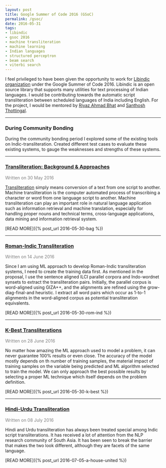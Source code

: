 ```yaml
---
layout: post
title: Google Summer of Code 2016 (GSoC)
permalink: /gsoc/
date: 2016-05-31
tags: 
- libindic
- gsoc 2016
- machine transliteration
- machine learning
- Indian languages
- structured perceptron
- beam search
- viterbi search
---
```


I feel privileged to have been given the opportunity to work for [Libindic organization](https://github.com/libindic) under the Google Summer of Code 2016. Libindic is an open source library that supports many utilities for text processing of Indian languages. I would be contributing towards the automatic script transliteration between scheduled languages of India including English. For the project, I would be mentored by [Riyaz Ahmad Bhat](https://researchweb.iiit.ac.in/~riyaz.bhat/) and [Santhosh Thottingal](http://thottingal.in).

<hr>

### During Community Bonding
During the community bonding period I explored some of the existing tools on Indic-transliteration. Created different test cases to evaluate these existing systems, to gauge the weaknesses and strengths of these systems.

<hr>

### <a href="/bag/" class="black">Transliteration: Background & Approaches</a>

<font color="gray">Written on 30 May 2016</font>

[Transliteration](https://en.wikipedia.org/wiki/Transliteration) simply means conversion of a text from one script to another. Machine transliteration is the computer automated process of transcribing a character or word from one language script to another. Machine transliteration can play an important role in natural language application such as information retrieval and machine translation, especially for handling proper nouns and technical terms, cross-language applications, data mining and information retrieval system.

[READ MORE]({% post_url 2016-05-30-bag %})

---

### <a href="/rom-ind/" class="black">Roman-Indic Transliteration</a>

<font color="gray">Written on 14 June 2016</font>

Since I am using ML approach to develop Roman-Indic transliteration systems, I need to create the training data first. As mentioned in the proposal, I use the sentence aligned ILCI parallel corpora and Indo-wordnet synsets to extract the transliteration pairs. Initially, the parallel corpus is word-aligned using GIZA++, and the alignments are refined using the grow-diag-final-and heuristic. I extract all word pairs which occur as 1-to-1 alignments in the word-aligned corpus as potential transliteration equivalents. 

[READ MORE]({% post_url 2016-05-30-rom-ind %})

---

### <a href="/k-best/" class="black">K-Best Transliterations</a>

<font color="gray">Written on 28 June 2016</font>

No matter how amazing the ML approach used to model a problem, it can never guarantee 100% results or even close. The accuracy of the model mostly depends on th number of training samples, the material impact of training samples on the variable being predicted and ML algorithm selected to train the model. We can only approach the best possible results by selecting a proper ML technique which itself depends on the problem definition.

[READ MORE]({% post_url 2016-05-30-k-best %})

---

### <a href="/house-united/" class="black">Hindi-Urdu Transliteration</a>

<font color="gray">Written on 08 July 2016</font>

Hindi and Urdu transliteration has always been treated special among Indic script transliterations. It has received a lot of attention from the NLP research community of South Asia. It has been seen to break the barrier that makes the two look different, although they are facets of the same language.

[READ MORE]({% post_url 2016-07-05-a-house-united %})
